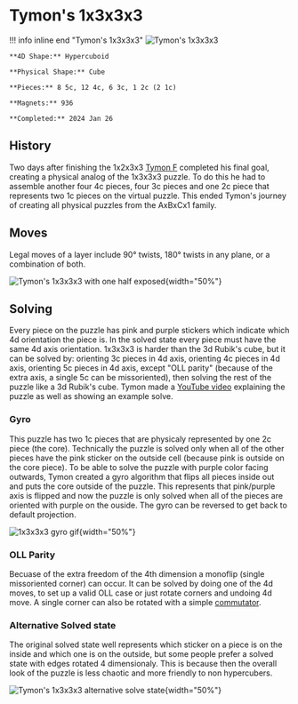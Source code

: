 # Tymon's 1x3x3x3

!!! info inline end "Tymon's 1x3x3x3"
    ![Tymon's 1x3x3x3](https://cloud.hypercubing.xyz/assets/img/phys/tymon_1x3x3x3.jpeg)

    **4D Shape:** Hypercuboid

    **Physical Shape:** Cube

    **Pieces:** 8 5c, 12 4c, 6 3c, 1 2c (2 1c)

    **Magnets:** 936

    **Completed:** 2024 Jan 26

## History

Two days after finishing the 1x2x3x3 [Tymon F](https://hypercubing.xyz/leaderboards/solvers/tymofro/) completed his final goal, creating a physical analog of the 1x3x3x3 puzzle. To do this he had to assemble another four 4c pieces, four 3c pieces and one 2c piece that represents two 1c pieces on the virtual puzzle. This ended Tymon's journey of creating all physical puzzles from the AxBxCx1 family.

## Moves

Legal moves of a layer include 90° twists, 180° twists in any plane, or a combination of both.

![Tymon's 1x3x3x3 with one half exposed](https://cloud.hypercubing.xyz/assets/img/phys/tymon_1x3x3x3_split.jpeg){width="50%"}

## Solving

Every piece on the puzzle has pink and purple stickers which indicate which 4d orientation the piece is. In the solved state every piece must have the same 4d axis orientation.
1x3x3x3 is harder than the 3d Rubik's cube, but it can be solved by: orienting 3c pieces in 4d axis, orienting 4c pieces in 4d axis, orienting 5c pieces in 4d axis, except "OLL parity" (because of the extra axis, a single 5c can be missoriented), then solving the rest of the puzzle like a 3d Rubik's cube. Tymon made a [YouTube video](https://youtu.be/CzwTSD_fCDY) explaining the puzzle as well as showing an example solve.

### Gyro

This puzzle has two 1c pieces that are physicaly represented by one 2c piece (the core). Technically the puzzle is solved only when all of the other pieces have the pink sticker on the outside cell (because pink is outside on the core piece). To be able to solve the puzzle with purple color facing outwards, Tymon created a gyro algorithm that flips all pieces inside out and puts the core outside of the puzzle. This represents that pink/purple axis is flipped and now the puzzle is only solved when all of the pieces are oriented with purple on the ouside. The gyro can be reversed to get back to default projection.

![1x3x3x3 gyro gif](https://cloud.hypercubing.xyz/assets/img/phys/tymon_1x3x3x3_split.gif){width="50%"}

### OLL Parity

Becuase of the extra freedom of the 4th dimension a monoflip (single missoriented corner) can occur. It can be solved by doing one of the 4d moves, to set up a valid OLL case or just rotate corners and undoing 4d move. A single corner can also be rotated with a simple [commutator](/techniques/commutators).

### Alternative Solved state

The original solved state well represents which sticker on a piece is on the inside and which one is on the outside, but some people prefer a solved state with edges rotated 4 dimensionaly. This is because then the overall look of the puzzle is less chaotic and more friendly to non hypercubers.

![Tymon's 1x3x3x3 alternative solve state](https://cloud.hypercubing.xyz/assets/img/phys/tymon_1x3x3x3_alt.jpeg){width="50%"}
